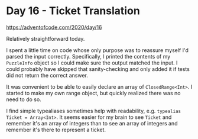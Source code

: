 # Day 16 - Ticket Translation

<https://adventofcode.com/2020/day/16>

Relatively straightforward today.

I spent a little time on code whose only purpose was to reassure myself I'd parsed the input correctly.  Specifically, I printed the contents of my `PuzzleInfo` object so I could make sure the output matched the input.  I could probably have skipped that sanity-checking and only added it if tests did not return the correct answer.

It was convenient to be able to easily declare an array of `ClosedRange<Int>`.  I started to make my own range object, but quickly realized there was no need to do so.

I find simple typealiases sometimes help with readability, e.g. `typealias Ticket = Array<Int>`.  It seems easier for my brain to see `Ticket` and remember it's an array of integers than to see an array of integers and remember it's there to represent a ticket.



